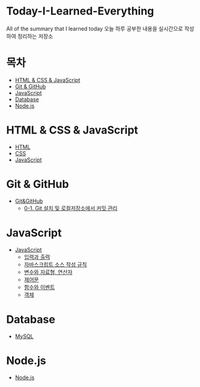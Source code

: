 <h1>Today-I-Learned-Everything</h1>

All of  the summary that I learned today
오늘 하루 공부한 내용을 실시간으로 작성하여 정리하는 저장소

<h1>목차</h1>

- [HTML & CSS & JavaScript](#html--css--javascript)
- [Git & GitHub](#git--github)
- [JavaScript](#javascript)
- [Database](#database)
- [Node.js](#nodejs)


# HTML & CSS & JavaScript
- [HTML](HTML%20&%20CSS%20&%20JavaScript/HTML/html.md)
- [CSS](HTML%20&%20CSS%20&%20JavaScript/CSS/css.md)
- [JavaScript](HTML%20&%20CSS%20&%20JavaScript/JavaScript/javascript.md)

# Git & GitHub
- [Git&GitHub](Git%20&%20GitHub/Git.md)
  - [0-1. Git 설치 및 로컬저장소에서 커밋 관리](Git%20&%20GitHub/Git.md/#0-1-git-설치-및-로컬저장소에서-커밋-관리)

# JavaScript
- [JavaScript](JavaScript/Do%20it!%20자바스크립트%20입문.md)
  - [입력과 출력](JavaScript/입력과%20출력.md)
  - [자바스크립트 소스 작성 규칙](JavaScript/자바스크립트%20소스%20작성%20규칙.md)
  - [변수와 자료형, 연산자](JavaScript/변수와%20자료형,%20연산자.md)
  - [제어문](JavaScript/제어문.md)
  - [함수와 이벤트](JavaScript/함수와%20이벤트.md)
  - [객체](JavaScript/객체.md)

# Database
- [MySQL](Database/MySQL/MySQL.md)

# Node.js
- [Node.js](Node.js/Node.js%20교과서.md)